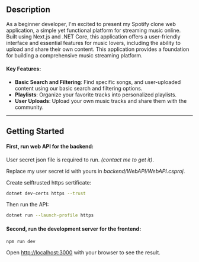 ## Description

As a beginner developer, I'm excited to present my Spotify clone web application, a simple yet functional platform for streaming music online. Built using Next.js and .NET Core, this application offers a user-friendly interface and essential features for music lovers, including the ability to upload and share their own content. This application provides a foundation for building a comprehensive music streaming platform.

#### Key Features:

- **Basic Search and Filtering**: Find specific songs, and user-uploaded content using our basic search and filtering options.
- **Playlists**: Organize your favorite tracks into personalized playlists. 
- **User Uploads**: Upload your own music tracks and share them with the community.

---

## Getting Started

#### First, run web API for the backend:

User secret json file is required to run. *(contact me to get it)*.

Replace my user secret id with yours in *backend/WebAPI/WebAPI.csproj*.

Create selftrusted https sertificate:

```bash
dotnet dev-certs https --trust
```

Then run the API:

```bash
dotnet run --launch-profile https
```

#### Second, run the development server for the frontend:

```bash
npm run dev
```

Open [http://localhost:3000](http://localhost:3000) with your browser to see the result.

